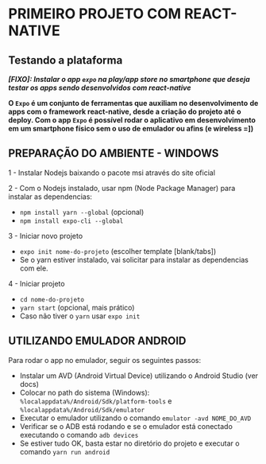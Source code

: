 # PRIMEIRO PROJETO COM REACT-NATIVE
## Testando a plataforma

***[FIXO]: Instalar o app `expo` na play/app store no smartphone que deseja***
***testar os apps sendo desenvolvidos com react-native***

**O `Expo` é um conjunto de ferramentas que auxiliam no desenvolvimento**
**de apps com o framework react-native, desde a criação do projeto até**
**o deploy. Com o app `Expo` é possível rodar o aplicativo em desenvolvimento**
**em um smartphone físico sem  o uso de emulador ou afins (e wireless =])**


## PREPARAÇÃO DO AMBIENTE - WINDOWS

1 - Instalar Nodejs baixando o pacote msi através do site oficial

2 - Com o Nodejs instalado, usar npm (Node Package Manager) para
	instalar as dependencias:

* `npm install yarn --global`	(opcional)
* `npm install expo-cli --global`	
	
3 - Iniciar novo projeto
	
* `expo init nome-do-projeto` (escolher template [blank/tabs])
* Se o yarn estiver instalado, vai solicitar para instalar as dependencias com ele. 

4 - Iniciar projeto

* `cd nome-do-projeto`
* `yarn start` (opcional, mais prático)	
* Caso não tiver o `yarn` usar `expo init`

## UTILIZANDO EMULADOR ANDROID

Para rodar o app no emulador, seguir os seguintes passos:
* Instalar um AVD (Android Virtual Device) utilizando o Android Studio (ver docs)
* Colocar no path do sistema (Windows): `%localappdata%/Android/Sdk/platform-tools` e `%localappdata%/Android/Sdk/emulator`
* Executar o emulador utilizando o comando `emulator -avd NOME_DO_AVD`
* Verificar se o ADB está rodando e se o emulador está conectado executando o comando `adb devices`
* Se estiver tudo OK, basta estar no diretório do projeto e executar o comando `yarn run android`
